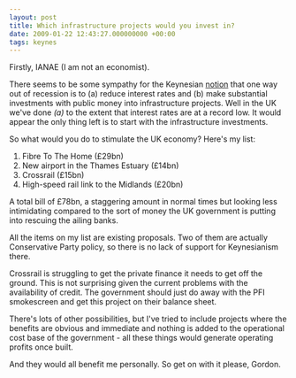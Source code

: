 ```yaml
---
layout: post
title: Which infrastructure projects would you invest in?
date: 2009-01-22 12:43:27.000000000 +00:00
tags: keynes
---
```

Firstly, IANAE (I am not an economist).

There seems to be some sympathy for the Keynesian <a href="https://en.wikipedia.org/wiki/Keynesian" target="_blank">notion</a> that one way out of recession is to (a) reduce interest rates and (b) make substantial investments with public money into infrastructure projects. Well in the UK we've done <em>(a)</em> to the extent that interest rates are at a record low. It would appear the only thing left is to start with the infrastructure investments.

So what would you do to stimulate the UK economy? Here's my list:
<ol>
	<li>Fibre To The Home (£29bn)</li>
	<li>New airport in the Thames Estuary (£14bn)</li>
	<li>Crossrail (£15bn)</li>
	<li>High-speed rail link to the Midlands (£20bn)</li>
</ol>
A total bill of £78bn, a staggering amount in normal times but looking less intimidating compared to the sort of money the UK government is putting into rescuing the ailing banks.

All the items on my list are existing proposals. Two of them are actually Conservative Party policy, so there is no lack of support for Keynesianism there.

Crossrail is struggling to get the private finance it needs to get off the ground. This is not surprising given the current problems with the availability of credit. The government should just do away with the PFI smokescreen and get this project on their balance sheet.

There's lots of other possibilities, but I've tried to include projects where the benefits are obvious and immediate and nothing is added to the operational cost base of the government - all these things would generate operating profits once built.

And they would all benefit me personally. So get on with it please, Gordon.
